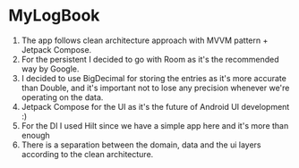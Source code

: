 # MyLogBook


1. The app follows clean architecture approach with MVVM pattern + Jetpack Compose. 
2. For the persistent I decided to go with Room as it's the recommended way by Google.
3. I decided to use BigDecimal for storing the entries as it's more accurate than Double, and it's
important not to lose any precision whenever we're operating on the data. 
4. Jetpack Compose for the UI as it's the future of Android UI development :) 
5. For the DI I used Hilt since we have a simple app here and it's more than enough
6. There is a separation between the domain, data and the ui layers according to the clean architecture.
